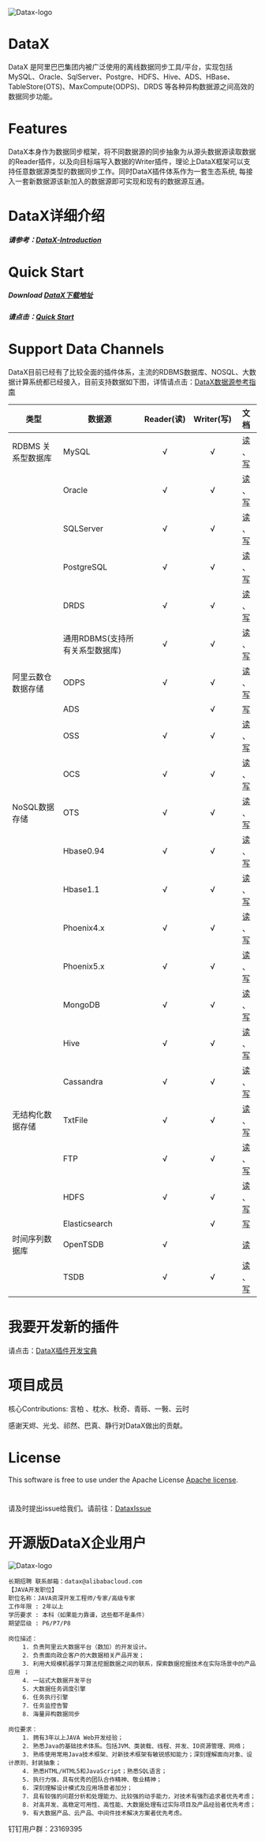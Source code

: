 ![Datax-logo](https://github.com/alibaba/DataX/blob/master/images/DataX-logo.jpg)



# DataX

DataX 是阿里巴巴集团内被广泛使用的离线数据同步工具/平台，实现包括 MySQL、Oracle、SqlServer、Postgre、HDFS、Hive、ADS、HBase、TableStore(OTS)、MaxCompute(ODPS)、DRDS 等各种异构数据源之间高效的数据同步功能。



# Features

DataX本身作为数据同步框架，将不同数据源的同步抽象为从源头数据源读取数据的Reader插件，以及向目标端写入数据的Writer插件，理论上DataX框架可以支持任意数据源类型的数据同步工作。同时DataX插件体系作为一套生态系统, 每接入一套新数据源该新加入的数据源即可实现和现有的数据源互通。



# DataX详细介绍

##### 请参考：[DataX-Introduction](https://github.com/alibaba/DataX/blob/master/introduction.md)



# Quick Start

##### Download [DataX下载地址](http://datax-opensource.oss-cn-hangzhou.aliyuncs.com/datax.tar.gz)

##### 请点击：[Quick Start](https://github.com/alibaba/DataX/blob/master/userGuid.md)



# Support Data Channels 

DataX目前已经有了比较全面的插件体系，主流的RDBMS数据库、NOSQL、大数据计算系统都已经接入，目前支持数据如下图，详情请点击：[DataX数据源参考指南](https://github.com/alibaba/DataX/wiki/DataX-all-data-channels)

| 类型           | 数据源        | Reader(读) | Writer(写) |文档|
| ------------ | ---------- | :-------: | :-------: |:-------: |
| RDBMS 关系型数据库 | MySQL      |     √     |     √     |[读](https://github.com/alibaba/DataX/blob/master/mysqlreader/doc/mysqlreader.md) 、[写](https://github.com/alibaba/DataX/blob/master/mysqlwriter/doc/mysqlwriter.md)|
|              | Oracle     |     √     |     √     |[读](https://github.com/alibaba/DataX/blob/master/oraclereader/doc/oraclereader.md) 、[写](https://github.com/alibaba/DataX/blob/master/oraclewriter/doc/oraclewriter.md)|
|              | SQLServer  |     √     |     √     |[读](https://github.com/alibaba/DataX/blob/master/sqlserverreader/doc/sqlserverreader.md) 、[写](https://github.com/alibaba/DataX/blob/master/sqlserverwriter/doc/sqlserverwriter.md)|
|              | PostgreSQL |     √     |     √     |[读](https://github.com/alibaba/DataX/blob/master/postgresqlreader/doc/postgresqlreader.md) 、[写](https://github.com/alibaba/DataX/blob/master/postgresqlwriter/doc/postgresqlwriter.md)|
|              | DRDS |     √     |     √     |[读](https://github.com/alibaba/DataX/blob/master/drdsreader/doc/drdsreader.md) 、[写](https://github.com/alibaba/DataX/blob/master/drdswriter/doc/drdswriter.md)|
|              | 通用RDBMS(支持所有关系型数据库)         |     √     |     √     |[读](https://github.com/alibaba/DataX/blob/master/rdbmsreader/doc/rdbmsreader.md) 、[写](https://github.com/alibaba/DataX/blob/master/rdbmswriter/doc/rdbmswriter.md)|
| 阿里云数仓数据存储    | ODPS       |     √     |     √     |[读](https://github.com/alibaba/DataX/blob/master/odpsreader/doc/odpsreader.md) 、[写](https://github.com/alibaba/DataX/blob/master/odpswriter/doc/odpswriter.md)|
|              | ADS        |           |     √     |[写](https://github.com/alibaba/DataX/blob/master/adswriter/doc/adswriter.md)|
|              | OSS        |     √     |     √     |[读](https://github.com/alibaba/DataX/blob/master/ossreader/doc/ossreader.md) 、[写](https://github.com/alibaba/DataX/blob/master/osswriter/doc/osswriter.md)|
|              | OCS        |     √     |     √     |[读](https://github.com/alibaba/DataX/blob/master/ocsreader/doc/ocsreader.md) 、[写](https://github.com/alibaba/DataX/blob/master/ocswriter/doc/ocswriter.md)|
| NoSQL数据存储    | OTS        |     √     |     √     |[读](https://github.com/alibaba/DataX/blob/master/otsreader/doc/otsreader.md) 、[写](https://github.com/alibaba/DataX/blob/master/otswriter/doc/otswriter.md)|
|              | Hbase0.94  |     √     |     √     |[读](https://github.com/alibaba/DataX/blob/master/hbase094xreader/doc/hbase094xreader.md) 、[写](https://github.com/alibaba/DataX/blob/master/hbase094xwriter/doc/hbase094xwriter.md)|
|              | Hbase1.1   |     √     |     √     |[读](https://github.com/alibaba/DataX/blob/master/hbase11xreader/doc/hbase11xreader.md) 、[写](https://github.com/alibaba/DataX/blob/master/hbase11xwriter/doc/hbase11xwriter.md)|
|              | Phoenix4.x   |     √     |     √     |[读](https://github.com/alibaba/DataX/blob/master/hbase11xsqlreader/doc/hbase11xsqlreader.md) 、[写](https://github.com/alibaba/DataX/blob/master/hbase11xsqlwriter/doc/hbase11xsqlwriter.md)|
|              | Phoenix5.x   |     √     |     √     |[读](https://github.com/alibaba/DataX/blob/master/hbase20xsqlreader/doc/hbase20xsqlreader.md) 、[写](https://github.com/alibaba/DataX/blob/master/hbase20xsqlwriter/doc/hbase20xsqlwriter.md)|
|              | MongoDB    |     √     |     √     |[读](https://github.com/alibaba/DataX/blob/master/mongoreader/doc/mongoreader.md) 、[写](https://github.com/alibaba/DataX/blob/master/mongowriter/doc/mongowriter.md)|
|              | Hive       |     √     |     √     |[读](https://github.com/alibaba/DataX/blob/master/hdfsreader/doc/hdfsreader.md) 、[写](https://github.com/alibaba/DataX/blob/master/hdfswriter/doc/hdfswriter.md)|
|              | Cassandra       |     √     |     √     |[读](https://github.com/alibaba/DataX/blob/master/cassandrareader/doc/cassandrareader.md) 、[写](https://github.com/alibaba/DataX/blob/master/cassandrawriter/doc/cassandrawriter.md)|
| 无结构化数据存储     | TxtFile    |     √     |     √     |[读](https://github.com/alibaba/DataX/blob/master/txtfilereader/doc/txtfilereader.md) 、[写](https://github.com/alibaba/DataX/blob/master/txtfilewriter/doc/txtfilewriter.md)|
|              | FTP        |     √     |     √     |[读](https://github.com/alibaba/DataX/blob/master/ftpreader/doc/ftpreader.md) 、[写](https://github.com/alibaba/DataX/blob/master/ftpwriter/doc/ftpwriter.md)|
|              | HDFS       |     √     |     √     |[读](https://github.com/alibaba/DataX/blob/master/hdfsreader/doc/hdfsreader.md) 、[写](https://github.com/alibaba/DataX/blob/master/hdfswriter/doc/hdfswriter.md)|
|              | Elasticsearch       |         |     √     |[写](https://github.com/alibaba/DataX/blob/master/elasticsearchwriter/doc/elasticsearchwriter.md)|
| 时间序列数据库 | OpenTSDB | √ |  |[读](https://github.com/alibaba/DataX/blob/master/opentsdbreader/doc/opentsdbreader.md)|
|  | TSDB | √ | √ |[读](https://github.com/alibaba/DataX/blob/master/tsdbreader/doc/tsdbreader.md) 、[写](https://github.com/alibaba/DataX/blob/master/tsdbwriter/doc/tsdbhttpwriter.md)|

# 我要开发新的插件
请点击：[DataX插件开发宝典](https://github.com/alibaba/DataX/blob/master/dataxPluginDev.md)

# 项目成员

核心Contributions: 言柏 、枕水、秋奇、青砾、一斅、云时

感谢天烬、光戈、祁然、巴真、静行对DataX做出的贡献。

# License

This software is free to use under the Apache License [Apache license](https://github.com/alibaba/DataX/blob/master/license.txt).

# 
请及时提出issue给我们。请前往：[DataxIssue](https://github.com/alibaba/DataX/issues)

# 开源版DataX企业用户

![Datax-logo](https://github.com/alibaba/DataX/blob/master/images/datax-enterprise-users.jpg)

```
长期招聘 联系邮箱：datax@alibabacloud.com
【JAVA开发职位】
职位名称：JAVA资深开发工程师/专家/高级专家
工作年限 : 2年以上
学历要求 : 本科（如果能力靠谱，这些都不是条件）
期望层级 : P6/P7/P8

岗位描述：
    1. 负责阿里云大数据平台（数加）的开发设计。 
    2. 负责面向政企客户的大数据相关产品开发；
    3. 利用大规模机器学习算法挖掘数据之间的联系，探索数据挖掘技术在实际场景中的产品应用 ；
    4. 一站式大数据开发平台
    5. 大数据任务调度引擎
    6. 任务执行引擎
    7. 任务监控告警
    8. 海量异构数据同步

岗位要求：
    1. 拥有3年以上JAVA Web开发经验；
    2. 熟悉Java的基础技术体系。包括JVM、类装载、线程、并发、IO资源管理、网络；
    3. 熟练使用常用Java技术框架、对新技术框架有敏锐感知能力；深刻理解面向对象、设计原则、封装抽象；
    4. 熟悉HTML/HTML5和JavaScript；熟悉SQL语言；
    5. 执行力强，具有优秀的团队合作精神、敬业精神；
    6. 深刻理解设计模式及应用场景者加分；
    7. 具有较强的问题分析和处理能力、比较强的动手能力，对技术有强烈追求者优先考虑；
    8. 对高并发、高稳定可用性、高性能、大数据处理有过实际项目及产品经验者优先考虑；
    9. 有大数据产品、云产品、中间件技术解决方案者优先考虑。
````
钉钉用户群：23169395



